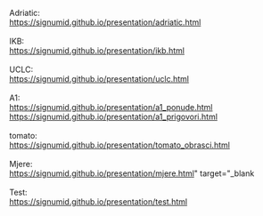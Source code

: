 Adriatic: <br />
<a href="https://signumid.github.io/presentation/adriatic.html" target="_blank">https://signumid.github.io/presentation/adriatic.html<a/> <br />
 <br />
IKB: <br />
<a href="https://signumid.github.io/presentation/ikb.html" target="_blank">https://signumid.github.io/presentation/ikb.html<a/><br />
 <br />
UCLC: <br />
<a href="https://signumid.github.io/presentation/uclc.html" target="_blank">https://signumid.github.io/presentation/uclc.html<a/><br />
 <br />
A1: <br />
<a href="https://signumid.github.io/presentation/a1_ponude.html" target="_blank">https://signumid.github.io/presentation/a1_ponude.html<a/><br />
<a href="https://signumid.github.io/presentation/a1_prigovori.html" target="_blank">https://signumid.github.io/presentation/a1_prigovori.html<a/><br />
 <br />
tomato: <br />
<a href="https://signumid.github.io/presentation/tomato_obrasci.html" target="_blank">https://signumid.github.io/presentation/tomato_obrasci.html<a/><br />
 <br />
Mjere: <br />
<a href="https://signumid.github.io/presentation/mjere.html" target="_blank">https://signumid.github.io/presentation/mjere.html" target="_blank<a/><br />
 <br />
Test: <br />
<a href="https://signumid.github.io/presentation/test.html" target="_blank">https://signumid.github.io/presentation/test.html<a/><br />
